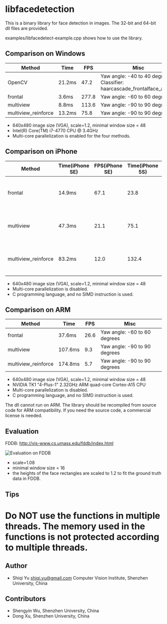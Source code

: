 libfacedetection
====================

This is a binary library for face detection in images. 
The 32-bit and 64-bit dll files are provided.


examples/libfacedetect-example.cpp shows how to use the library.

Comparison on Windows
-------------

| Method | Time   | FPS  | Misc   |
|--------|--------|------|--------|
|OpenCV  | 21.2ms | 47.2 | Yaw angle: -40 to 40 degrees. Classifier: haarcascade_frontalface_alt.xml |
|frontal |  3.6ms | 277.8 | Yaw angle: -60 to 60 degrees|
|multiview|  8.8ms | 113.6 | Yaw angle: -90 to 90 degrees |
|multiview_reinforce|  13.2ms | 75.8 | Yaw angle: -90 to 90 degrees |

* 640x480 image size (VGA), scale=1.2, minimal window size = 48
* Intel(R) Core(TM) i7-4770 CPU @ 3.4GHz
* Multi-core parallelization is enabled for the four methods.

Comparison on iPhone
-------------

| Method | Time(iPhone SE)   | FPS(iPhone SE) | Time(iPhone 5S) | FPS(iPhone 5S) | Misc   |
|--------|--------|------|--------|------|--------|
|frontal |  14.9ms | 67.1 | 23.8 | 42.0 | Yaw angle: -60 to 60 degrees|
|multiview|  47.3ms | 21.1 | 75.1 | 13.3 |Yaw angle: -90 to 90 degrees |
|multiview_reinforce|  83.2ms | 12.0 | 132.4 | 7.6 | Yaw angle: -90 to 90 degrees |

* 640x480 image size (VGA), scale=1.2, minimal window size = 48
* Multi-core parallelization is disabled.
* C programming language, and no SIMD instruction is used.


Comparison on ARM
-------------

| Method | Time   | FPS  | Misc   |
|--------|--------|------|--------|
|frontal |  37.6ms | 26.6 | Yaw angle: -60 to 60 degrees|
|multiview|  107.6ms | 9.3 | Yaw angle: -90 to 90 degrees |
|multiview_reinforce|  174.8ms | 5.7 | Yaw angle: -90 to 90 degrees |

* 640x480 image size (VGA), scale=1.2, minimal window size = 48
* NVIDIA TK1 "4-Plus-1" 2.32GHz ARM quad-core Cortex-A15 CPU
* Multi-core parallelization is disabled.
* C programming language, and no SIMD instruction is used.

The dll cannot run on ARM. The library should be recompiled from source code for ARM compatibility. If you need the source code, a commercial license is needed.

Evaluation
-------------
FDDB: http://vis-www.cs.umass.edu/fddb/index.html

![Evaluation on FDDB](https://github.com/ShiqiYu/libfacedetection/blob/master/FDDB-results-of-3functions.png "Evaluation on FDDB")

* scale=1.08
* minimal window size = 16
* the heights of the face rectangles are scaled to 1.2 to fit the ground truth data in FDDB.

Tips
-------------
# Do NOT use the functions in multiple threads. The memory used in the functions is not protected according to multiple threads.

Author
-------------
* Shiqi Yu <shiqi.yu@gmail.com> Computer Vision Institute, Shenzhen University, China

Contributors
-------------
* Shengyin Wu, Shenzhen University, China
* Dong Xu, Shenzhen University, China
